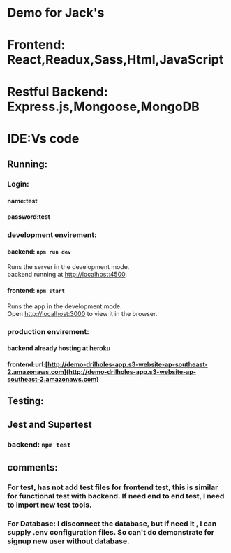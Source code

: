 #  Demo for Jack's
#  Frontend: React,Readux,Sass,Html,JavaScript
#  Restful Backend: Express.js,Mongoose,MongoDB
#  IDE:Vs code

## Running:
### Login:
#### name:test
#### password:test
### development envirement:
#### backend: `npm run dev `
Runs the server in the development mode.<br>
backend running at [http://localhost:4500](http://localhost:4500).
#### frontend: `npm start`
Runs the app in the development mode.<br>
Open [http://localhost:3000](http://localhost:3000) to view it in the browser.
### production envirement:
#### backend already hosting at heroku
#### frontend:url:[http://demo-drilholes-app.s3-website-ap-southeast-2.amazonaws.com](http://demo-drilholes-app.s3-website-ap-southeast-2.amazonaws.com)
## Testing:
## Jest and Supertest
### backend: `npm test`
## comments:
### For test, has not add test files for frontend test, this is similar for functional test with backend. If need end to end test, I need to import new test tools.
### For Database: I disconnect the database, but if need it , I can supply .env configuration files. So can't do demonstrate for signup new user without database.

